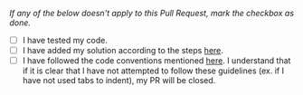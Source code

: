 _If any of the below doesn't apply to this Pull Request, mark the checkbox as done._

- [ ] I have tested my code.
- [ ] I have added my solution according to the steps [here](https://usaco.guide/general/adding-solution#steps).
- [ ] I have followed the code conventions mentioned [here](https://usaco.guide/general/adding-solution/#code-conventions). I understand that if it is clear that I have not attempted to follow these guidelines (ex. if I have not used tabs to indent), my PR will be closed.
